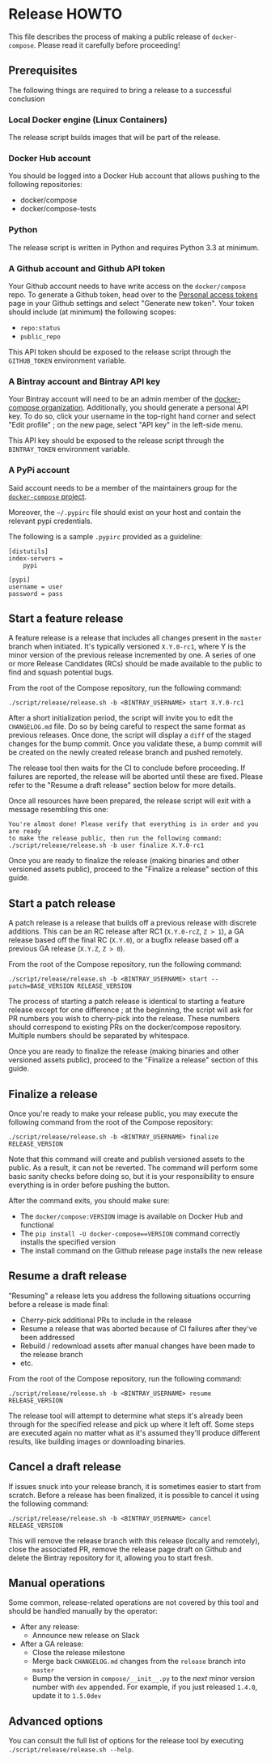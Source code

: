 # Release HOWTO

This file describes the process of making a public release of `docker-compose`.
Please read it carefully before proceeding!

## Prerequisites

The following things are required to bring a release to a successful conclusion

### Local Docker engine (Linux Containers)

The release script builds images that will be part of the release.

### Docker Hub account

You should be logged into a Docker Hub account that allows pushing to the
following repositories:

- docker/compose
- docker/compose-tests

### Python

The release script is written in Python and requires Python 3.3 at minimum.

### A Github account and Github API token

Your Github account needs to have write access on the `docker/compose` repo.
To generate a Github token, head over to the
[Personal access tokens](https://github.com/settings/tokens) page in your
Github settings and select "Generate new token". Your token should include
(at minimum) the following scopes:

- `repo:status`
- `public_repo`

This API token should be exposed to the release script through the
`GITHUB_TOKEN` environment variable.

### A Bintray account and Bintray API key

Your Bintray account will need to be an admin member of the
[docker-compose organization](https://github.com/settings/tokens).
Additionally, you should generate a personal API key. To do so, click your
username in the top-right hand corner and select "Edit profile" ; on the new
page, select "API key" in the left-side menu.

This API key should be exposed to the release script through the
`BINTRAY_TOKEN` environment variable.

### A PyPi account

Said account needs to be a member of the maintainers group for the
[`docker-compose` project](https://pypi.org/project/docker-compose/).

Moreover, the `~/.pypirc` file should exist on your host and contain the
relevant pypi credentials.

The following is a sample `.pypirc` provided as a guideline:

```
[distutils]
index-servers =
    pypi

[pypi]
username = user
password = pass
```

## Start a feature release

A feature release is a release that includes all changes present in the
`master` branch when initiated. It's typically versioned `X.Y.0-rc1`, where
Y is the minor version of the previous release incremented by one. A series
of one or more Release Candidates (RCs) should be made available to the public
to find and squash potential bugs.

From the root of the Compose repository, run the following command:
```
./script/release/release.sh -b <BINTRAY_USERNAME> start X.Y.0-rc1
```

After a short initialization period, the script will invite you to edit the
`CHANGELOG.md` file. Do so by being careful to respect the same format as
previous releases. Once done, the script will display a `diff` of the staged
changes for the bump commit. Once you validate these, a bump commit will be
created on the newly created release branch and pushed remotely.

The release tool then waits for the CI to conclude before proceeding.
If failures are reported, the release will be aborted until these are fixed.
Please refer to the "Resume a draft release" section below for more details.

Once all resources have been prepared, the release script will exit with a
message resembling this one:

```
You're almost done! Please verify that everything is in order and you are ready
to make the release public, then run the following command:
./script/release/release.sh -b user finalize X.Y.0-rc1
```

Once you are ready to finalize the release (making binaries and other versioned
assets public), proceed to the "Finalize a release" section of this guide.

## Start a patch release

A patch release is a release that builds off a previous release with discrete
additions. This can be an RC release after RC1 (`X.Y.0-rcZ`, `Z > 1`), a GA release
based off the final RC (`X.Y.0`), or a bugfix release based off a previous
GA release (`X.Y.Z`, `Z > 0`).

From the root of the Compose repository, run the following command:
```
./script/release/release.sh -b <BINTRAY_USERNAME> start --patch=BASE_VERSION RELEASE_VERSION
```

The process of starting a patch release is identical to starting a feature
release except for one difference ; at the beginning, the script will ask for
PR numbers you wish to cherry-pick into the release. These numbers should
correspond to existing PRs on the docker/compose repository. Multiple numbers
should be separated by whitespace.

Once you are ready to finalize the release (making binaries and other versioned
assets public), proceed to the "Finalize a release" section of this guide.

## Finalize a release

Once you're ready to make your release public, you may execute the following
command from the root of the Compose repository:
```
./script/release/release.sh -b <BINTRAY_USERNAME> finalize RELEASE_VERSION
```

Note that this command will create and publish versioned assets to the public.
As a result, it can not be reverted. The command will perform some basic
sanity checks before doing so, but it is your responsibility to ensure
everything is in order before pushing the button.

After the command exits, you should make sure:

- The `docker/compose:VERSION` image is available on Docker Hub and functional
- The `pip install -U docker-compose==VERSION` command correctly installs the
  specified version
- The install command on the Github release page installs the new release

## Resume a draft release

"Resuming" a release lets you address the following situations occurring before
a release is made final:

- Cherry-pick additional PRs to include in the release
- Resume a release that was aborted because of CI failures after they've been
  addressed
- Rebuild / redownload assets after manual changes have been made to the
  release branch
- etc.

From the root of the Compose repository, run the following command:
```
./script/release/release.sh -b <BINTRAY_USERNAME> resume RELEASE_VERSION
```

The release tool will attempt to determine what steps it's already been through
for the specified release and pick up where it left off. Some steps are
executed again no matter what as it's assumed they'll produce different
results, like building images or downloading binaries.

## Cancel a draft release

If issues snuck into your release branch, it is sometimes easier to start from
scratch. Before a release has been finalized, it is possible to cancel it using
the following command:
```
./script/release/release.sh -b <BINTRAY_USERNAME> cancel RELEASE_VERSION
```

This will remove the release branch with this release (locally and remotely),
close the associated PR, remove the release page draft on Github and delete
the Bintray repository for it, allowing you to start fresh.

## Manual operations

Some common, release-related operations are not covered by this tool and should
be handled manually by the operator:

- After any release:
    - Announce new release on Slack
- After a GA release:
    - Close the release milestone
    - Merge back `CHANGELOG.md` changes from the `release` branch into `master`
    - Bump the version in `compose/__init__.py` to the *next* minor version
      number with `dev` appended. For example, if you just released `1.4.0`,
      update it to `1.5.0dev`

## Advanced options

You can consult the full list of options for the release tool by executing
`./script/release/release.sh --help`.
